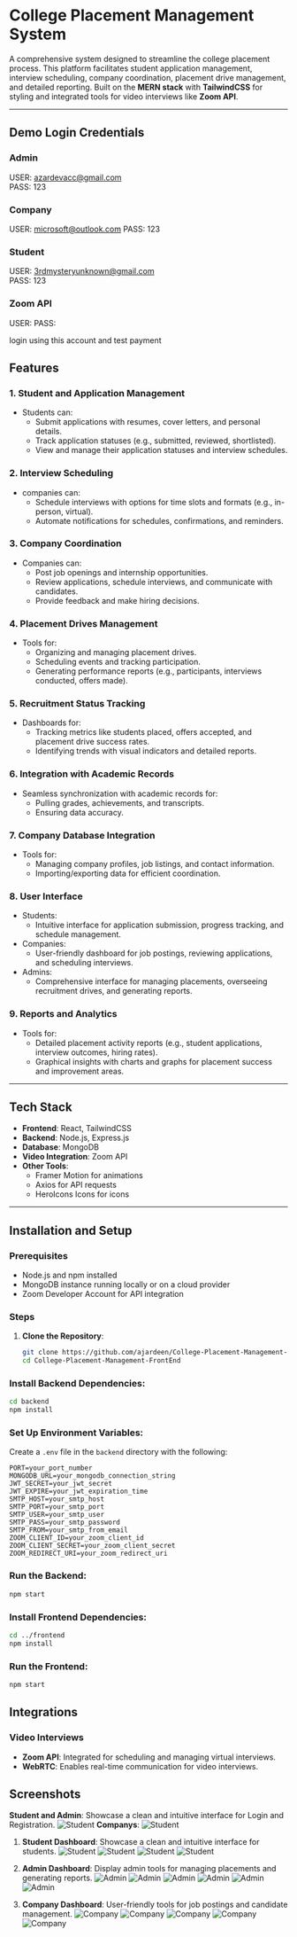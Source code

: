 # College Placement Management System

A comprehensive system designed to streamline the college placement process. This platform facilitates student application management, interview scheduling, company coordination, placement drive management, and detailed reporting. Built on the **MERN stack** with **TailwindCSS** for styling and integrated tools for video interviews like **Zoom API**.

---

## Demo Login Credentials

### Admin

USER: azardevacc@gmail.com  
 PASS: 123

### Company

USER: microsoft@outlook.com 
 PASS: 123

### Student

USER: 3rdmysteryunknown@gmail.com  
 PASS: 123

### Zoom API

USER: <use your zoom marketplace email> 
 PASS: <use your zoom marketplace password>

login using this account and test payment

## Features

### 1. **Student and Application Management**
- Students can:
  - Submit applications with resumes, cover letters, and personal details.
  - Track application statuses (e.g., submitted, reviewed, shortlisted).
  - View and manage their application statuses and interview schedules.

### 2. **Interview Scheduling**
- companies can:
  - Schedule interviews with options for time slots and formats (e.g., in-person, virtual).
  - Automate notifications for schedules, confirmations, and reminders.

### 3. **Company Coordination**
- Companies can:
  - Post job openings and internship opportunities.
  - Review applications, schedule interviews, and communicate with candidates.
  - Provide feedback and make hiring decisions.

### 4. **Placement Drives Management**
- Tools for:
  - Organizing and managing placement drives.
  - Scheduling events and tracking participation.
  - Generating performance reports (e.g., participants, interviews conducted, offers made).

### 5. **Recruitment Status Tracking**
- Dashboards for:
  - Tracking metrics like students placed, offers accepted, and placement drive success rates.
  - Identifying trends with visual indicators and detailed reports.

### 6. **Integration with Academic Records**
- Seamless synchronization with academic records for:
  - Pulling grades, achievements, and transcripts.
  - Ensuring data accuracy.

### 7. **Company Database Integration**
- Tools for:
  - Managing company profiles, job listings, and contact information.
  - Importing/exporting data for efficient coordination.

### 8. **User Interface**
- Students:
  - Intuitive interface for application submission, progress tracking, and schedule management.
- Companies:
  - User-friendly dashboard for job postings, reviewing applications, and scheduling interviews.
- Admins:
  - Comprehensive interface for managing placements, overseeing recruitment drives, and generating reports.

### 9. **Reports and Analytics**
- Tools for:
  - Detailed placement activity reports (e.g., student applications, interview outcomes, hiring rates).
  - Graphical insights with charts and graphs for placement success and improvement areas.

---

## Tech Stack
- **Frontend**: React, TailwindCSS
- **Backend**: Node.js, Express.js
- **Database**: MongoDB
- **Video Integration**: Zoom API
- **Other Tools**:
  - Framer Motion for animations
  - Axios for API requests
  - HeroIcons Icons for icons

---

## Installation and Setup

### Prerequisites
- Node.js and npm installed
- MongoDB instance running locally or on a cloud provider
- Zoom Developer Account for API integration

### Steps
1. **Clone the Repository**:
   ```bash
   git clone https://github.com/ajardeen/College-Placement-Management-FrontEnd
   cd College-Placement-Management-FrontEnd
   ```

### Install Backend Dependencies:

```bash
cd backend
npm install
```

### Set Up Environment Variables:

Create a `.env` file in the `backend` directory with the following:

```env
PORT=your_port_number
MONGODB_URL=your_mongodb_connection_string
JWT_SECRET=your_jwt_secret
JWT_EXPIRE=your_jwt_expiration_time
SMTP_HOST=your_smtp_host
SMTP_PORT=your_smtp_port
SMTP_USER=your_smtp_user
SMTP_PASS=your_smtp_password
SMTP_FROM=your_smtp_from_email
ZOOM_CLIENT_ID=your_zoom_client_id
ZOOM_CLIENT_SECRET=your_zoom_client_secret
ZOOM_REDIRECT_URI=your_zoom_redirect_uri
```

### Run the Backend:

```bash
npm start
```

### Install Frontend Dependencies:

```bash
cd ../frontend
npm install
```

### Run the Frontend:

```bash
npm start
```

## Integrations

### Video Interviews

- **Zoom API**: Integrated for scheduling and managing virtual interviews.
- **WebRTC**: Enables real-time communication for video interviews.

## Screenshots
 **Student and Admin**: Showcase a clean and intuitive interface for Login and Registration.
   ![Student](/src/assets/colleage_screenshot%208.png)
**Companys**:
   ![Student](/src/assets/colleage_screenshot%207.png)

1. **Student Dashboard**: Showcase a clean and intuitive interface for students.
   ![Student](/src/assets/colleage_screenshot%2010.png)
   ![Student](/src/assets/colleage_screenshot%201.png)
   ![Student](/src/assets/colleage_screenshot%205.png)
   ![Student](/src/assets/colleage_screenshot%2015.png)

2. **Admin Dashboard**: Display admin tools for managing placements and generating reports.
   ![Admin](/src/assets/colleage_screenshot%2012.png)
   ![Admin](/src/assets/colleage_screenshot%203.png)
   ![Admin](/src/assets/colleage_screenshot%2014.png)
   ![Admin](/src/assets/colleage_screenshot%2016.png)
   ![Admin](/src/assets/colleage_screenshot%2017.png)
 ![Admin](/src/assets/colleage_screenshot%209.png)


3. **Company Dashboard**: User-friendly tools for job postings and candidate management.
 ![Company](/src/assets/colleage_screenshot%202.png)
 ![Company](/src/assets/colleage_screenshot%206.png)
 ![Company](/src/assets/colleage_screenshot%204.png)
 ![Company](/src/assets/colleage_screenshot%2013.png)
 ![Company](/src/assets/colleage_screenshot%2011.png)

